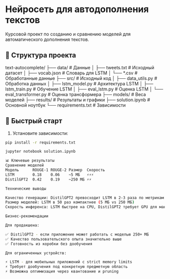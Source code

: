 # Нейросеть для автодополнения текстов

Курсовой проект по созданию и сравнению моделей для автоматического дополнения текстов.

## 📁 Структура проекта
text-autocomplete/
├── data/ # Данные
│ ├── tweets.txt # Исходный датасет
│ ├── vocab.json # Словарь для LSTM
│ └── *.csv # Обработанные данные
├── src/ # Исходный код
│ ├── data_utils.py # Обработка данных
│ ├── lstm_model.py # Архитектура LSTM
│ ├── lstm_train.py # Обучение LSTM
│ ├── eval_lstm.py # Оценка LSTM
│ └── eval_transformer.py # Оценка трансформера
├── models/ # Веса моделей
├── results/ # Результаты и графики
├── solution.ipynb # Основной ноутбук
└── requirements.txt # Зависимости


## 🚀 Быстрый старт

1. Установите зависимости:
```bash
pip install -r requirements.txt

jupyter notebook solution.ipynb

📊 Ключевые результаты
Сравнение моделей
Модель	    ROUGE-1	ROUGE-2	Размер	Скорость
LSTM	    0.18	0.06	~5 МБ	⚡⚡⚡
DistilGPT2	0.42	0.19	~250 МБ	⚡⚡

Технические выводы

Качество генерации: DistilGPT2 превосходит LSTM в 2-3 раза по метрикам ROUGE
Размер моделей: LSTM в 50 раз компактнее (5 МБ vs 250 МБ)
Скорость инференса: LSTM быстрее на CPU, DistilGPT2 требует GPU для максимальной производительности

Бизнес-рекомендации

Для продакшена:

✅ DistilGPT2 - если приложение может работать с моделью 250+ МБ
✅ Качество пользовательского опыта значительно выше
✅ Готовность из коробки без дообучения

Для ограниченных устройств:

⚡ LSTM - для мобильных приложений с strict memory limits
⚡ Требует дообучения под конкретную предметную область
⚡ Возможна оптимизация через квантование и pruning